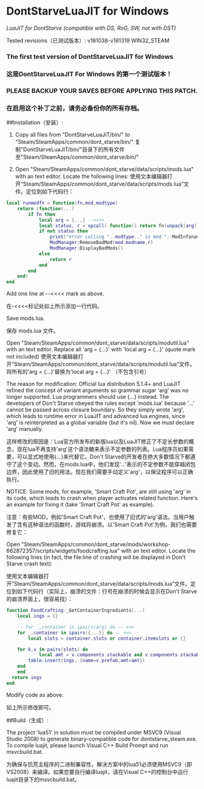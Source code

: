 # DontStarveLuaJIT for Windows
_LuaJIT for DontStarve (compatible with DS, RoG, SW, not with DST)_

Tested revisions（已测试版本）:  v181038-v181319 WIN32_STEAM

###  The first test version of DontStarveLuaJIT for Windows 

###  这是DontStarveLuaJIT For Windows 的第一个测试版本！

###  PLEASE BACKUP YOUR SAVES BEFORE APPLYING THIS PATCH. 

###  在启用这个补丁之前，请务必备份你的所有存档。

##Installation（安装）: 

1. Copy all files from "DontStarveLuaJIT/bin/" to "Steam/SteamApps/common/dont_starve/bin/"
复制"DontStarveLuaJIT/bin/"目录下的所有文件至"Steam/SteamApps/common/dont_starve/bin/"

2. Open "Steam/SteamApps/common/dont_starve/data/scripts/mods.lua" with an text editor. Locate the following lines:
使用文本编辑器打开“Steam/SteamApps/common/dont_starve/data/scripts/mods.lua”文件。定位到如下代码行：

```lua
local runmodfn = function(fn,mod,modtype)
	return (function(...)
		if fn then
			local arg = {...} --<<<<
			local status, r = xpcall( function() return fn(unpack(arg)) end, debug.traceback)
			if not status then
				print("error calling "..modtype.." in mod "..ModInfoname(mod.modname)..": \n"..r)
				ModManager:RemoveBadMod(mod.modname,r)
				ModManager:DisplayBadMods()
			else
				return r
			end
		end
	end)
end
```
Add one line at --<<<< mark as above.

在-<<<<标记处如上所示添加一行代码。

Save mods.lua. 

保存 mods.lua 文件。

Open "Steam/SteamApps/common/dont_starve/data/scripts/modutil.lua" with an text editor. Replace all 'arg = {...}' with 'local arg = {...}' (quote mark not included)
使用文本编辑器打开“Steam/SteamApps/common/dont_starve/data/scripts/modutil.lua”文件。将所有的'arg = {...}'替换为'local arg = {...}' （不包含引号）


The reason for modification: Official lua distribution 5.1.4+ and LuaJIT refined the concept of variant arguments so grammar sugar 'arg' was no longer supported. Lua programmers should use {...} instead. The developers of Don't Starve obeyed the rules except 'mods.lua' because '...' cannot be passed across closure boundary. So they simply wrote 'arg', which leads to runtime error in LuaJIT and advanced lua engines,  since 'arg' is reinterpreted as a global variable (but it's nil). Now we must declare 'arg' manually.

这样修改的原因是：Lua官方所发布的新版lua以及LuaJIT修正了不定长参数的概念，现在lua不再支持'arg'这个语法糖来表示不定参数的列表。Lua程序员如果需要，可以显式地使用{...}来代替它。Don't Starve的开发者在绝大多数情况下都遵守了这个变动。然而，在mods.lua中，他们发现'...'表示的不定参数不能穿越闭包边界，因此使用了旧的用法。现在我们需要手动定义'arg'，以保证程序可以正确执行。

NOTICE: Some mods, for example, 'Smart Craft Pot', are still using 'arg' in its code, which leads to crash when player activates related function. Here's an example for fixing it (take 'Smart Craft Pot' as example).

注意：有些MOD，例如'Smart Craft Pot'，也使用了旧式的'arg'语法。当用户触发了含有这种语法的函数时，游戏将崩溃。以'Smart Craft Pot'为例，我们也需要修复它：

 Open "Steam/SteamApps/common/dont_starve/mods/workshop-662872357/scripts/widgets/foodcrafting.lua" with an text editor. Locate the following lines (in fact, the file:line of crashing will be displayed in Don't Starve crash text):


使用文本编辑器打开“Steam/SteamApps/common/dont_starve/data/scripts/mods.lua”文件。定位到如下代码行（实际上，崩溃的文件：行号在崩溃的时候会显示在Don't Starve 的崩溃界面上，很容易找）：

```lua
function FoodCrafting:_GetContainerIngredients(...)
	local ings = {}

	-- for _,container in ipairs(arg) do -- >>>
	for _,container in ipairs({...}) do -- <<<
		local slots = container.slots or container.itemslots or {}

  	for k,v in pairs(slots) do
			local amt = v.components.stackable and v.components.stackable.stacksize or 1
    	table.insert(ings, {name=v.prefab,amt=amt})
  	end
	end
  return ings
end
```

Modify code as above.

如上所示修改即可。

##Build（生成）: 

The project 'lua51' in solution must be compiled under MSVC9 (Visual Studio 2008) to generate binary-compatible code for dontstarve_steam.exe. To compile luajit, please launch Visual C++ Build Prompt and run msvcbuild.bat.

为确保与饥荒主程序的二进制兼容性，解决方案中的lua51必须使用MSVC9（即VS2008）来编译。如果您要自行编译luajit，请在Visual C++的控制台中运行luajit目录下的msvcbuild.bat。
